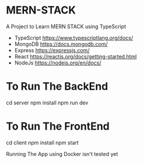 # MERN-STACK
A Project to Learn MERN STACK using TypeScript

- TypeScript https://www.typescriptlang.org/docs/
- MongoDB    https://docs.mongodb.com/
- Express    https://expressjs.com/
- React      https://reactjs.org/docs/getting-started.html
- NodeJs     https://nodejs.org/en/docs/

# To Run The BackEnd
cd server 
npm install
npm run dev

# To Run The FrontEnd
cd client
npm install
npm start

Running The App using Docker isn't tested yet